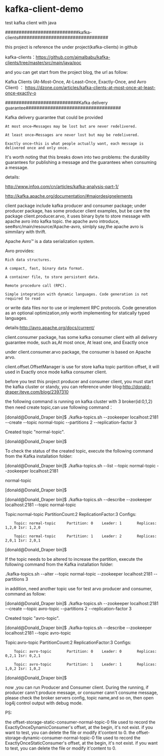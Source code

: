 # kafka-client-demo
test kafka client with java


###########################kafka-clients#################################

this project is reference the under project(kafka-clients) in github

kafka-clients：https://github.com/ajmalbabu/kafka-clients/tree/master/src/main/java/poc

and you can get start from the project blog, the url as follow:

Kafka Clients (At-Most-Once, At-Least-Once, Exactly-Once, and Avro Client) ：
https://dzone.com/articles/kafka-clients-at-most-once-at-least-once-exactly-o

###########################Kafka delivery guarantee###################################

Kafka delivery guarantee that could be provided   

    At most once—Messages may be lost but are never redelivered.
    
    At least once—Messages are never lost but may be redelivered.
    
    Exactly once—this is what people actually want, each message is delivered once and only once.

It's worth noting that this breaks down into two problems: the durability guarantees for publishing a message
and the guarantees when consuming a message. 


details:

http://www.infoq.com/cn/articles/kafka-analysis-part-1/

http://kafka.apache.org/documentation/#majordesignelements


client package include kafka producer and consumer package;
under producer package, has some producer client examples, 
but be care the package client.producer.arvo, it uses binary byte to store message
with apache avro into kafka topic. the apache avro introduce, see#src/main/resource/Apache-avro, simlply
say,the apache avro is simmilary with thrift.

Apache Avro™ is a data serialization system.

Avro provides:

    Rich data structures.
    
    A compact, fast, binary data format.
    
    A container file, to store persistent data.
    
    Remote procedure call (RPC).
    
    Simple integration with dynamic languages. Code generation is not required to read
or write data files nor to use or implement RPC protocols. Code generation as an optional optimization,only worth implementing for statically typed languages.

details:http://avro.apache.org/docs/current/

client.consumer package, has some kafka consumer client with all delivery guarantee mode,
such as,At most once, At least one, and Exactly once

under client.consumer.arvo package, the consumer is based on Apache arvo.

client.offset.OffsetManager is use for store kafka topic partition offset, it will used 
in Exactly once mode kafka consumer client.

before you test this project producer and consumer client, you must start the kafka cluster or standy,
you can reference under blog:http://donald-draper.iteye.com/blog/2397310

the following command is running on kafka cluster with 3 broker(id:0,1,2)
then need create topic,can use following command：

[donald@Donald_Draper bin]$ ./kafka-topics.sh --zookeeper localhost:2181 --create --topic normal-topic --partitions 2 --replication-factor 3

Created topic "normal-topic".

[donald@Donald_Draper bin]$ 

To check the status of the created topic, execute the following command from the Kafka installation folder:

[donald@Donald_Draper bin]$ ./kafka-topics.sh --list --topic normal-topic --zookeeper localhost:2181

normal-topic

[donald@Donald_Draper bin]$ 

[donald@Donald_Draper bin]$ ./kafka-topics.sh --describe --zookeeper localhost:2181 --topic normal-topic

Topic:normal-topic      PartitionCount:2        ReplicationFactor:3     Configs:

        Topic: normal-topic     Partition: 0    Leader: 1       Replicas: 1,2,0 Isr: 1,2,0
	
        Topic: normal-topic     Partition: 1    Leader: 2       Replicas: 2,0,1 Isr: 2,0,1
	
[donald@Donald_Draper bin]$   

If the topic needs to be altered to increase the partition, execute the following command from the Kafka installation folder:

./kafka-topics.sh --alter --topic normal-topic --zookeeper localhost:2181 --partitions 3

in addition, need another topic use for test arvo producer and consumer, command as follow:

[donald@Donald_Draper bin]$ ./kafka-topics.sh --zookeeper localhost:2181 --create --topic avro-topic --partitions 2 --replication-factor 3

Created topic "avro-topic".

[donald@Donald_Draper bin]$ ./kafka-topics.sh --describe --zookeeper localhost:2181 --topic avro-topic

Topic:avro-topic        PartitionCount:2        ReplicationFactor:3     Configs:

        Topic: avro-topic       Partition: 0    Leader: 0       Replicas: 0,2,1 Isr: 0,2,1
	
        Topic: avro-topic       Partition: 1    Leader: 1       Replicas: 1,0,2 Isr: 1,0,2
	
[donald@Donald_Draper bin]$ 

now ,you can run Producer and Consumer client. During the running, if producer cann't produce message,
or consumer cann't consume message, please check the broker servers config, topic name,and so on, 
then open log4j control output with debug mode.

PS:

the offset-storage-static-consumer-normal-topic-0  file used to record the ExactlyOnceDynamicConsumer's offset,
at the begin, it's not exist. if you want to test, you can delete the file or modify it'content to 0.
the offset-storage-dynamic-consumer-normal-topic-0 file used to record the ExactlyOnceStaticConsumer's offset,
at the begin, it's not exist. if you want to test, you can delete the file or modify it'content to 0.

	


